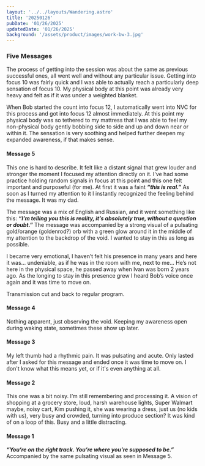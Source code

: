 ```yaml
---
layout: '../../layouts/Wandering.astro'
title: '20250126'
pubDate: '01/26/2025'
updatedDate: '01/26/2025'
background: '/assets/product/images/work-bw-3.jpg'
---
```


### Five Messages 

The process of getting into the session was about the same as previous successful ones, all went well and without any particular issue. Getting into focus 10 was fairly quick and I was able to actually reach a particularly deep sensation of focus 10. My physical body at this point was already very heavy and felt as if it was under a weighted blanket. 

When Bob started the count into focus 12, I automatically went into NVC for this process and got into focus 12 almost immediately. At this point my physical body was so tethered to my mattress that I was able to feel my non-physical body gently bobbing side to side and up and down near or within it. The sensation is very soothing and helped further deepen my expanded awareness, if that makes sense. 

#### Message 5

This one is hard to describe. It felt like a distant signal that grew louder and stronger the moment I focused my attention directly on it. I've had some practice holding random signals in focus at this point and this one felt important and purposeful (for me). At first it was a faint ***“this is real.”*** As soon as I turned my attention to it I instantly recognized the feeling behind the message. It was my dad. 

The message was a mix of English and Russian, and it went something like this: ***“I’m telling you this is reality, it’s absolutely true, without a question or doubt.”*** The message was accompanied by a strong visual of a pulsating gold/orange (goldenrod?) orb with a green glow around it in the middle of my attention to the backdrop of the void. I wanted to stay in this as long as possible. 

I became very emotional, I haven’t felt his presence in many years and here it was… undeniable, as if he was in the room with me, next to me… He’s not here in the physical space, he passed away when Ivan was born 2 years ago. As the longing to stay in this presence grew I heard Bob’s voice once again and 
it was time to move on. 

Transmission cut and back to regular program. 

#### Message 4

Nothing apparent, just observing the void. Keeping my awareness open during waking state, sometimes these show up later.  

#### Message 3

My left thumb had a rhythmic pain. It was pulsating and acute. Only lasted after I asked for this message and ended once it was time to move on. I don't know what this means yet, or if it's even anything at all.

#### Message 2

This one was a bit noisy. I’m still remembering and processing it. A vision of shopping at a grocery store, loud, harsh warehouse lights, Super Walmart maybe, noisy cart, Kim pushing it, she was wearing a dress, just us (no kids with us), very busy and crowded, turning into produce section? It was kind of on a loop of this. Busy and a little distracting. 

#### Message 1

***“You’re on the right track. You’re where you’re supposed to be.”*** Accompanied by the same pulsating visual as seen in Message 5. 